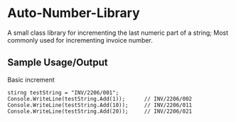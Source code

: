 # Auto-Number-Library

A small class library for incrementing the last numeric part of a string; Most commonly used for incrementing invoice number.

## Sample Usage/Output

Basic increment
```aspx-csharp
stirng testString = "INV/2206/001";
Console.WriteLine(testString.Add(1));      // INV/2206/002
Console.WriteLine(testString.Add(10));     // INV/2206/011
Console.WriteLine(testString.Add(20));     // INV/2206/021
```

